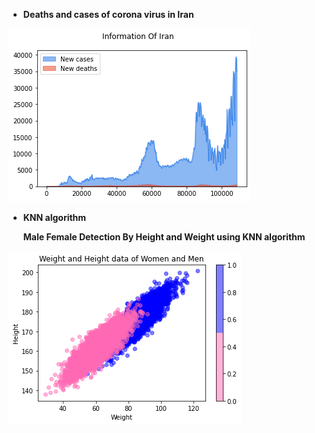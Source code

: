 *  <strong>Deaths and cases of corona virus in Iran</strong>

<img src='https://github.com/Parisa-Bagherzadeh/Machine-Learning/blob/main/Assignment34/charts/corona.png' >

* <strong>KNN algorithm  <strong>
 
   Male Female Detection By Height and Weight using KNN algorithm

 <img src='https://github.com/Parisa-Bagherzadeh/Machine-Learning/blob/main/Assignment34/charts/output.png'>
